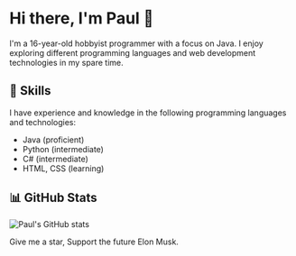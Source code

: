 # Hi there, I'm Paul 👋

I'm a 16-year-old hobbyist programmer with a focus on Java. I enjoy exploring different programming languages and web development technologies in my spare time.

## 🌱 Skills

I have experience and knowledge in the following programming languages and technologies:

- Java (proficient)
- Python (intermediate)
- C# (intermediate)
- HTML, CSS (learning)

## 📊 GitHub Stats

![Paul's GitHub stats](https://github-readme-stats.vercel.app/api?username=DeStRuC69&show_icons=true&theme=radical)

Give me a star, Support the future Elon Musk.
